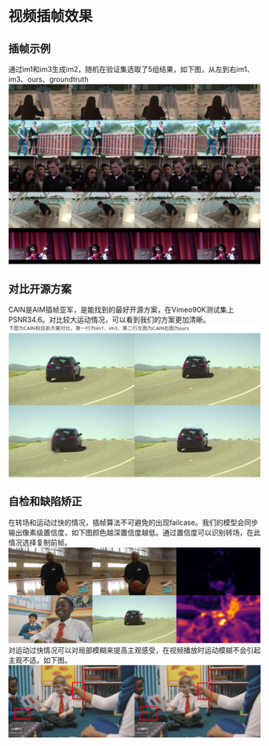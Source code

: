 # 视频插帧效果

## 插帧示例
通过im1和im3生成im2，随机在验证集选取了5组结果，如下图，从左到右im1、im3、ours、groundtruth
![](./1.png)

## 对比开源方案
CAIN是AIM插帧亚军，是能找到的最好开源方案，在Vimeo90K测试集上PSNR34.6。对比较大运动情况，可以看到我们的方案更加清晰。
![](./2.png)

## 自检和缺陷矫正
在转场和运动过快的情况，插帧算法不可避免的出现failcase。我们的模型会同步输出像素级置信度，如下图颜色越深置信度越低。通过置信度可以识别转场，在此情况选择复制前帧。
![](./3.png)
对运动过快情况可以对局部模糊来提高主观感受，在视频播放时运动模糊不会引起主观不适。如下图。
![](./4.png)